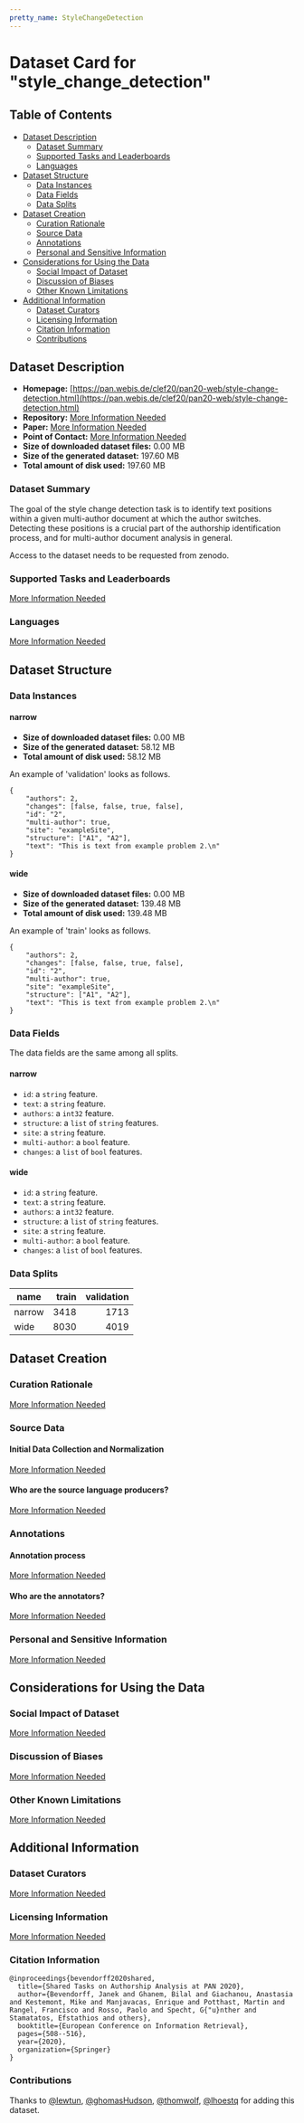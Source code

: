 ```yaml
---
pretty_name: StyleChangeDetection
---
```


# Dataset Card for "style_change_detection"

## Table of Contents
- [Dataset Description](#dataset-description)
  - [Dataset Summary](#dataset-summary)
  - [Supported Tasks and Leaderboards](#supported-tasks-and-leaderboards)
  - [Languages](#languages)
- [Dataset Structure](#dataset-structure)
  - [Data Instances](#data-instances)
  - [Data Fields](#data-fields)
  - [Data Splits](#data-splits)
- [Dataset Creation](#dataset-creation)
  - [Curation Rationale](#curation-rationale)
  - [Source Data](#source-data)
  - [Annotations](#annotations)
  - [Personal and Sensitive Information](#personal-and-sensitive-information)
- [Considerations for Using the Data](#considerations-for-using-the-data)
  - [Social Impact of Dataset](#social-impact-of-dataset)
  - [Discussion of Biases](#discussion-of-biases)
  - [Other Known Limitations](#other-known-limitations)
- [Additional Information](#additional-information)
  - [Dataset Curators](#dataset-curators)
  - [Licensing Information](#licensing-information)
  - [Citation Information](#citation-information)
  - [Contributions](#contributions)

## Dataset Description

- **Homepage:** [https://pan.webis.de/clef20/pan20-web/style-change-detection.html](https://pan.webis.de/clef20/pan20-web/style-change-detection.html)
- **Repository:** [More Information Needed](https://github.com/huggingface/datasets/blob/master/CONTRIBUTING.md#how-to-contribute-to-the-dataset-cards)
- **Paper:** [More Information Needed](https://github.com/huggingface/datasets/blob/master/CONTRIBUTING.md#how-to-contribute-to-the-dataset-cards)
- **Point of Contact:** [More Information Needed](https://github.com/huggingface/datasets/blob/master/CONTRIBUTING.md#how-to-contribute-to-the-dataset-cards)
- **Size of downloaded dataset files:** 0.00 MB
- **Size of the generated dataset:** 197.60 MB
- **Total amount of disk used:** 197.60 MB

### Dataset Summary

The goal of the style change detection task is to identify text positions within a given multi-author document at which the author switches. Detecting these positions is a crucial part of the authorship identification process, and for multi-author document analysis in general.

Access to the dataset needs to be requested from zenodo.

### Supported Tasks and Leaderboards

[More Information Needed](https://github.com/huggingface/datasets/blob/master/CONTRIBUTING.md#how-to-contribute-to-the-dataset-cards)

### Languages

[More Information Needed](https://github.com/huggingface/datasets/blob/master/CONTRIBUTING.md#how-to-contribute-to-the-dataset-cards)

## Dataset Structure

### Data Instances

#### narrow

- **Size of downloaded dataset files:** 0.00 MB
- **Size of the generated dataset:** 58.12 MB
- **Total amount of disk used:** 58.12 MB

An example of 'validation' looks as follows.
```
{
    "authors": 2,
    "changes": [false, false, true, false],
    "id": "2",
    "multi-author": true,
    "site": "exampleSite",
    "structure": ["A1", "A2"],
    "text": "This is text from example problem 2.\n"
}
```

#### wide

- **Size of downloaded dataset files:** 0.00 MB
- **Size of the generated dataset:** 139.48 MB
- **Total amount of disk used:** 139.48 MB

An example of 'train' looks as follows.
```
{
    "authors": 2,
    "changes": [false, false, true, false],
    "id": "2",
    "multi-author": true,
    "site": "exampleSite",
    "structure": ["A1", "A2"],
    "text": "This is text from example problem 2.\n"
}
```

### Data Fields

The data fields are the same among all splits.

#### narrow
- `id`: a `string` feature.
- `text`: a `string` feature.
- `authors`: a `int32` feature.
- `structure`: a `list` of `string` features.
- `site`: a `string` feature.
- `multi-author`: a `bool` feature.
- `changes`: a `list` of `bool` features.

#### wide
- `id`: a `string` feature.
- `text`: a `string` feature.
- `authors`: a `int32` feature.
- `structure`: a `list` of `string` features.
- `site`: a `string` feature.
- `multi-author`: a `bool` feature.
- `changes`: a `list` of `bool` features.

### Data Splits

| name |train|validation|
|------|----:|---------:|
|narrow| 3418|      1713|
|wide  | 8030|      4019|

## Dataset Creation

### Curation Rationale

[More Information Needed](https://github.com/huggingface/datasets/blob/master/CONTRIBUTING.md#how-to-contribute-to-the-dataset-cards)

### Source Data

#### Initial Data Collection and Normalization

[More Information Needed](https://github.com/huggingface/datasets/blob/master/CONTRIBUTING.md#how-to-contribute-to-the-dataset-cards)

#### Who are the source language producers?

[More Information Needed](https://github.com/huggingface/datasets/blob/master/CONTRIBUTING.md#how-to-contribute-to-the-dataset-cards)

### Annotations

#### Annotation process

[More Information Needed](https://github.com/huggingface/datasets/blob/master/CONTRIBUTING.md#how-to-contribute-to-the-dataset-cards)

#### Who are the annotators?

[More Information Needed](https://github.com/huggingface/datasets/blob/master/CONTRIBUTING.md#how-to-contribute-to-the-dataset-cards)

### Personal and Sensitive Information

[More Information Needed](https://github.com/huggingface/datasets/blob/master/CONTRIBUTING.md#how-to-contribute-to-the-dataset-cards)

## Considerations for Using the Data

### Social Impact of Dataset

[More Information Needed](https://github.com/huggingface/datasets/blob/master/CONTRIBUTING.md#how-to-contribute-to-the-dataset-cards)

### Discussion of Biases

[More Information Needed](https://github.com/huggingface/datasets/blob/master/CONTRIBUTING.md#how-to-contribute-to-the-dataset-cards)

### Other Known Limitations

[More Information Needed](https://github.com/huggingface/datasets/blob/master/CONTRIBUTING.md#how-to-contribute-to-the-dataset-cards)

## Additional Information

### Dataset Curators

[More Information Needed](https://github.com/huggingface/datasets/blob/master/CONTRIBUTING.md#how-to-contribute-to-the-dataset-cards)

### Licensing Information

[More Information Needed](https://github.com/huggingface/datasets/blob/master/CONTRIBUTING.md#how-to-contribute-to-the-dataset-cards)

### Citation Information

```
@inproceedings{bevendorff2020shared,
  title={Shared Tasks on Authorship Analysis at PAN 2020},
  author={Bevendorff, Janek and Ghanem, Bilal and Giachanou, Anastasia and Kestemont, Mike and Manjavacas, Enrique and Potthast, Martin and Rangel, Francisco and Rosso, Paolo and Specht, G{"u}nther and Stamatatos, Efstathios and others},
  booktitle={European Conference on Information Retrieval},
  pages={508--516},
  year={2020},
  organization={Springer}
}

```


### Contributions

Thanks to [@lewtun](https://github.com/lewtun), [@ghomasHudson](https://github.com/ghomasHudson), [@thomwolf](https://github.com/thomwolf), [@lhoestq](https://github.com/lhoestq) for adding this dataset.
